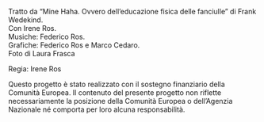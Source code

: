 Tratto da “Mine Haha. Ovvero dell’educazione fisica delle fanciulle” di Frank Wedekind.  
Con Irene Ros.  
Musiche: Federico Ros.  
Grafiche: Federico Ros e Marco Cedaro.  
Foto di Laura Frasca  
  
Regia: Irene Ros  
  
Questo progetto è stato realizzato con il sostegno finanziario della Comunità Europea. Il contenuto del presente progetto non riflette necessariamente la posizione della Comunità Europea o dell’Agenzia Nazionale né comporta per loro alcuna  responsabilità.